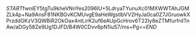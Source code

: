 $START$fwniEY5tgTu9kheVNnYes2096lU+5LdryaTYunuXc01MXWWTAhJGMZLk4p+Na9AnsF81NKBGvKCMUvgE9aHeWgstlbVV2HyJa0ca0Z7JGruowkXPrzddGKzV3QWBiR2OkOax4ntLirK2uf6eAUpGcHrov6T22Iy8eZTMfurfrdTnAw/aDGy58Ze9Ug1DJFD/B4W0CDvv6pN1iuS7/ms+Pg==$END$